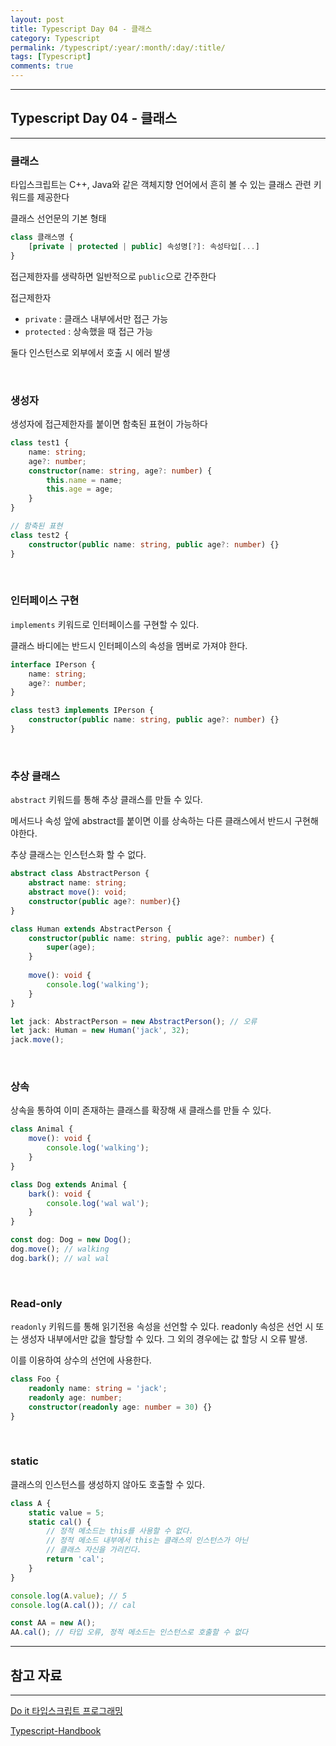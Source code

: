 ```yaml
---
layout: post
title: Typescript Day 04 - 클래스
category: Typescript
permalink: /typescript/:year/:month/:day/:title/
tags: [Typescript]
comments: true
---
```


---

## Typescript Day 04 - 클래스

---

### 클래스

타입스크립트는 C++, Java와 같은 객체지향 언어에서 흔히 볼 수 있는 클래스 관련 키워드를 제공한다

클래스 선언문의 기본 형태

```typescript
class 클래스명 {
    [private | protected | public] 속성명[?]: 속성타입[...]
}
```

접근제한자를 생략하면 일반적으로 `public`으로 간주한다

접근제한자

* `private` : 클래스 내부에서만 접근 가능
* `protected` : 상속했을 때 접근 가능

둘다 인스턴스로 외부에서 호출 시 에러 발생

<br>

### 생성자

생성자에 접근제한자를 붙이면 함축된 표현이 가능하다

```typescript
class test1 {
    name: string;
    age?: number;
    constructor(name: string, age?: number) {
        this.name = name;
        this.age = age;
    }
}

// 함축된 표현
class test2 {
    constructor(public name: string, public age?: number) {}
}
```

<br>

### 인터페이스 구현

`implements` 키워드로 인터페이스를 구현할 수 있다.

클래스 바디에는 반드시 인터페이스의 속성을 멤버로 가져야 한다.

```typescript
interface IPerson {
    name: string;
    age?: number;
}

class test3 implements IPerson {
    constructor(public name: string, public age?: number) {}
}
```

<br>

### 추상 클래스

`abstract` 키워드를 통해 추상 클래스를 만들 수 있다.

메서드나 속성 앞에 abstract를 붙이면 이를 상속하는 다른 클래스에서 반드시 구현해야한다.

추상 클래스는 인스턴스화 할 수 없다.

```typescript
abstract class AbstractPerson {
    abstract name: string;
    abstract move(): void;
    constructor(public age?: number){}
}

class Human extends AbstractPerson {
    constructor(public name: string, public age?: number) {
        super(age);
    }
    
    move(): void {
        console.log('walking');
    }
}

let jack: AbstractPerson = new AbstractPerson(); // 오류
let jack: Human = new Human('jack', 32);
jack.move();
```

<br>

### 상속

상속을 통하여 이미 존재하는 클래스를 확장해 새 클래스를 만들 수 있다.

```typescript
class Animal {
    move(): void {
        console.log('walking');
    }
}

class Dog extends Animal {
    bark(): void {
        console.log('wal wal');
    }
}

const dog: Dog = new Dog();
dog.move(); // walking
dog.bark(); // wal wal
```

<br>

### Read-only

`readonly` 키워드를 통해 읽기전용 속성을 선언할 수 있다. readonly 속성은 선언 시 또는 생성자 내부에서만 값을 할당할 수 있다. 그 외의 경우에는 값 할당 시 오류 발생.

이를 이용하여 상수의 선언에 사용한다.

```typescript
class Foo {
    readonly name: string = 'jack';
    readonly age: number;
    constructor(readonly age: number = 30) {}
}
```

<br>

### static

클래스의 인스턴스를 생성하지 않아도 호출할 수 있다.

```typescript
class A {
    static value = 5;
    static cal() {
        // 정적 메소드는 this를 사용할 수 없다.
        // 정적 메소드 내부에서 this는 클래스의 인스턴스가 아닌
        // 클래스 자신을 가리킨다.
        return 'cal';
    }
}

console.log(A.value); // 5
console.log(A.cal()); // cal

const AA = new A();
AA.cal(); // 타입 오류, 정적 메소드는 인스턴스로 호출할 수 없다
```



---

## 참고 자료

---

[Do it 타입스크립트 프로그래밍](https://books.google.co.kr/books/about/Do_it_%ED%83%80%EC%9E%85%EC%8A%A4%ED%81%AC%EB%A6%BD%ED%8A%B8_%ED%94%84%EB%A1%9C%EA%B7%B8%EB%9E%98%EB%B0%8D.html?id=8cjTDwAAQBAJ&printsec=frontcover&source=kp_read_button&redir_esc=y#v=onepage&q&f=false)

[Typescript-Handbook](https://typescript-kr.github.io/pages/basic-types.html)

